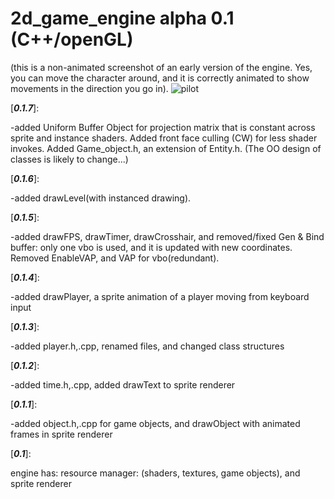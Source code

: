 # 2d_game_engine alpha 0.1 (C++/openGL)
(this is a non-animated screenshot of an early version of the engine. Yes, you can move the character around, and it is correctly animated to show movements in the direction you go in).
![pilot](https://user-images.githubusercontent.com/73267302/156921526-8f22d599-cefb-473f-b003-c8aba987a110.png)

[___0.1.7___]:

  -added Uniform Buffer Object for projection matrix that is constant across sprite and instance shaders. Added front face culling (CW) for less shader invokes. Added Game_object.h, an extension of Entity.h. (The OO design of classes is likely to change...)

[___0.1.6___]:

  -added drawLevel(with instanced drawing).

[___0.1.5___]:

  -added drawFPS, drawTimer, drawCrosshair, and removed/fixed Gen & Bind buffer: only one vbo is used, and it is updated with new coordinates. Removed EnableVAP, and VAP for vbo(redundant).

[___0.1.4___]:

  -added drawPlayer, a sprite animation of a player moving from keyboard input

[___0.1.3___]:

  -added player.h,.cpp, renamed files, and changed class structures

[___0.1.2___]:

  -added time.h,.cpp, added drawText to sprite renderer

[___0.1.1___]:

  -added object.h,.cpp for game objects, and drawObject with animated frames in sprite renderer

[___0.1___]:

engine has:
  resource manager: (shaders, textures, game objects),
  and sprite renderer
